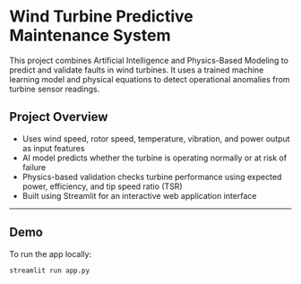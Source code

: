 # Wind Turbine Predictive Maintenance System

This project combines Artificial Intelligence and Physics-Based Modeling to predict and validate faults in wind turbines. It uses a trained machine learning model and physical equations to detect operational anomalies from turbine sensor readings.

## Project Overview

- Uses wind speed, rotor speed, temperature, vibration, and power output as input features
- AI model predicts whether the turbine is operating normally or at risk of failure
- Physics-based validation checks turbine performance using expected power, efficiency, and tip speed ratio (TSR)
- Built using Streamlit for an interactive web application interface

---

## Demo

To run the app locally:

```bash
streamlit run app.py
